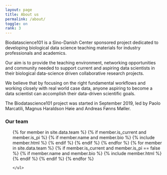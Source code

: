 ```yaml
---
layout: page
title: About us
permalink: /about/
toggle: on
rank: 3
---
```


<!--
<div style="margin-bottom: 2em;">
    <img src="{{ 'team/team_paolo.jpg' | prepend: site.images_dir | prepend: site.baseurl }}" />
</div>
-->

Biodatascience101 is a Sino-Danish Center sponsored project dedicated to developing biological data science teaching materials for industry professionals and academics.

Our aim is to provide the teaching environment, networking opportunities and community needed to support current and aspiring data scientists in their biological data-science driven collaborative research projects.

We believe that by focusing on the right fundamental workflows and working closely with real world case data, anyone aspiring to become a data scientist can accomplish their data-driven scientific goals. 

The Biodatascience101 project was started in September 2019, led by Paolo Marcatili, Magnus Haraldson Høie and Andreas Fønns Møller. 

### Our team
<div class="lab-wrapper">
    <ul class="lab-list">
    <!-- Current PIs -->
    {% for member in site.data.team %}
        {% if member.is_current and member.is_pi %}
            {% if member.name and member.bio %}
                {% include member.html %}
            {% endif %}
        {% endif %}
    {% endfor %}
    <!-- Current non-PIs -->
    {% for member in site.data.team %}
        {% if member.is_current and member.is_pi == false %}
            {% if member.name and member.bio %}
                {% include member.html %}
            {% endif %}
        {% endif %}
    {% endfor %}


    </ul>
</div>

